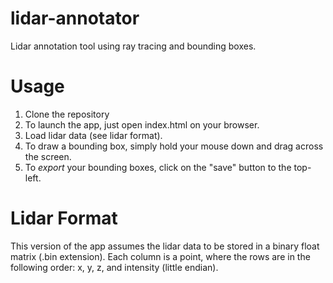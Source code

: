 # lidar-annotator
Lidar annotation tool using ray tracing and bounding boxes.

# Usage
1. Clone the repository
2. To launch the app, just open index.html on your browser.
3. Load lidar data (see lidar format). 
4. To draw a bounding box, simply hold your mouse down and drag across the screen.
5. To *export* your bounding boxes, click on the "save" button to the top-left.

# Lidar Format
This version of the app assumes the lidar data to be stored in a binary float matrix (.bin extension). 
Each column is a point, where the rows are in the following order: x, y, z, and intensity (little endian).
